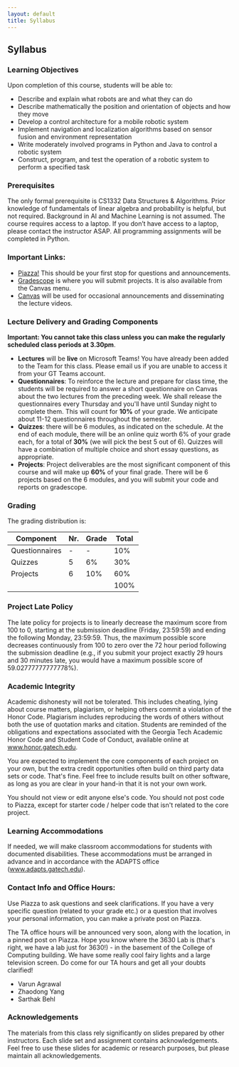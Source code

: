 ```yaml
---
layout: default
title: Syllabus
---
```


## Syllabus

### Learning Objectives
Upon completion of this course, students will be able to:
* Describe and explain what robots are and what they can do
* Describe mathematically the position and orientation of objects and how they move 
* Develop a control architecture for a mobile robotic system 
* Implement navigation and localization algorithms based on sensor fusion and environment representation 
* Write moderately involved programs in Python and Java to control a robotic system 
* Construct, program, and test the operation of a robotic system to perform a specified task

### Prerequisites
The only formal prerequisite is CS1332 Data Structures & Algorithms. Prior knowledge of fundamentals of linear algebra and probability is helpful, but not required.  Background in AI and Machine Learning is not assumed.
The course requires access to a laptop.  If you don’t have access to a laptop, please contact the instructor ASAP.  All programming assignments will be completed in Python.

### Important Links:
* [Piazza!](https://piazza.com/class/l2rdf3gg5n3i9) This should be your first stop for questions and announcements. 
* [Gradescope](https://www.gradescope.com/courses/395652) is where you will submit projects. It is also available from the Canvas menu.
* [Canvas](https://canvas.gatech.edu/) will be used for occasional announcements and disseminating the lecture videos.

### Lecture Delivery and Grading Components

**Important: You cannot take this class unless you can make the regularly scheduled class periods at 3.30pm**.

- **Lectures** will be **live** on Microsoft Teams! You have already been added to the Team for this class. Please email us if you are unable to access it from your GT Teams account. 
- **Questionnaires**: To reinforce the lecture and prepare for class time, the students will be required to answer a short questionnaire on Canvas about the two lectures from the preceding week. We shall release the questionnaires every Thursday and you'll have until Sunday night to complete them. This will count for **10%** of your grade. We anticipate about 11-12 questionnaires throughout the semester. 
- **Quizzes**: there will be 6 modules, as indicated on the schedule. At the end of each module, there will be an online quiz worth 6% of your grade each, for a total of **30%** (we will pick the best 5 out of 6). Quizzes will have a combination of multiple choice and short essay questions, as appropriate.
- **Projects**: Project deliverables are the most significant component of this course and will make up **60%** of your final grade. There will be 6 projects based on the 6 modules, and you will submit your code and reports on gradescope. <!-- each project will additionally have a powerpoint template that will have to be submitted on Gradescope as a pdf and, possibly accompanied with code and/or videos. --> <!-- Project are released and are due on Fridays, and p -->

### Grading
The grading distribution is:

| Component      | Nr. | Grade | Total |
|----------------|-----|-------|-------|
| Questionnaires | -   |  -    |  10%  |
| Quizzes        | 5   | 6%    |  30%  |
| Projects       | 6   | 10%   |  60%  |
|                |     |       | 100%  |

### Project Late Policy

The late policy for projects is to linearly decrease the maximum score from 100 to 0, starting at the submission deadline (Friday, 23:59:59) and ending the following Monday, 23:59:59.  Thus, the maximum possible score decreases continuously from 100 to zero over the 72 hour period following the submission deadline (e.g., if you submit your project exactly 29 hours and 30 minutes late, you would have a maximum possible score of 59.02777777777778%).

### Academic Integrity
Academic dishonesty will not be tolerated. This includes cheating, lying about course matters, plagiarism, or helping others commit a violation of the Honor Code. Plagiarism includes reproducing the words of others without both the use of quotation marks and citation. Students are reminded of the obligations and expectations associated with the Georgia Tech Academic Honor Code and Student Code of Conduct, available online at www.honor.gatech.edu. 

You are expected to implement the core components of each project on your own, but the extra credit opportunities often build on third party data sets or code. That's fine. Feel free to include results built on other software, as long as you are clear in your hand-in that it is not your own work.

You should not view or edit anyone else's code. You should not post code to Piazza, except for starter code / helper code that isn't related to the core project.

### Learning Accommodations
If needed, we will make classroom accommodations for students with documented disabilities. These accommodations must be arranged in advance and in accordance with the ADAPTS office (www.adapts.gatech.edu).

### Contact Info and Office Hours:
Use Piazza to ask questions and seek clarifications. If you have a very specific question (related to your grade etc.) or a question that involves your personal information, you can make a private post on Piazza.

The TA office hours will be announced very soon, along with the location, in a pinned post on Piazza. Hope you know where the 3630 Lab is (that's right, we have a lab just for 3630!) - in the basement of the College of Computing building. We have some really cool fairy lights and a large television screen. Do come for our TA hours and get all your doubts clarified! 

* Varun Agrawal
* Zhaodong Yang
* Sarthak Behl

### Acknowledgements
The materials from this class rely significantly on slides prepared by other instructors. Each slide set and assignment contains acknowledgements. Feel free to use these slides for academic or research purposes, but please maintain all acknowledgements.
